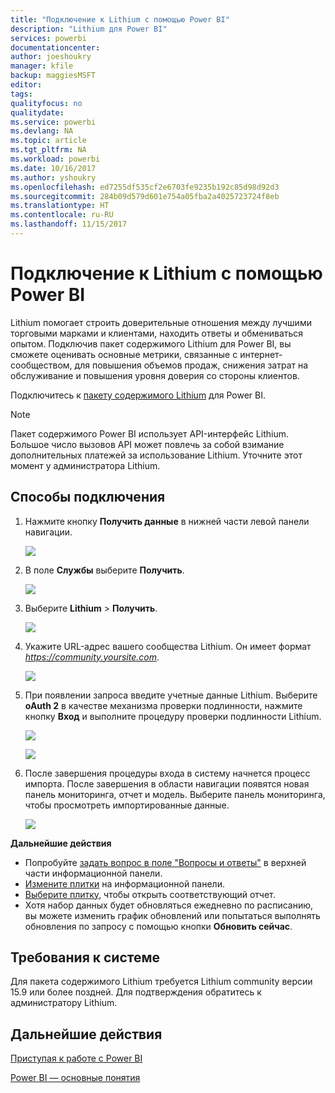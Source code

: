 ```yaml
---
title: "Подключение к Lithium с помощью Power BI"
description: "Lithium для Power BI"
services: powerbi
documentationcenter: 
author: joeshoukry
manager: kfile
backup: maggiesMSFT
editor: 
tags: 
qualityfocus: no
qualitydate: 
ms.service: powerbi
ms.devlang: NA
ms.topic: article
ms.tgt_pltfrm: NA
ms.workload: powerbi
ms.date: 10/16/2017
ms.author: yshoukry
ms.openlocfilehash: ed7255df535cf2e6703fe9235b192c85d98d92d3
ms.sourcegitcommit: 284b09d579d601e754a05fba2a4025723724f8eb
ms.translationtype: HT
ms.contentlocale: ru-RU
ms.lasthandoff: 11/15/2017
---
```

# <a name="connect-to-lithium-with-power-bi"></a>Подключение к Lithium с помощью Power BI
Lithium помогает строить доверительные отношения между лучшими торговыми марками и клиентами, находить ответы и обмениваться опытом. Подключив пакет содержимого Lithium для Power BI, вы сможете оценивать основные метрики, связанные с интернет-сообществом, для повышения объемов продаж, снижения затрат на обслуживание и повышения уровня доверия со стороны клиентов. 

Подключитесь к [пакету содержимого Lithium](https://app.powerbi.com/getdata/services/lithium) для Power BI.

>[!NOTE]
>Пакет содержимого Power BI использует API-интерфейс Lithium. Большое число вызовов API может повлечь за собой взимание дополнительных платежей за использование Lithium. Уточните этот момент у администратора Lithium.

## <a name="how-to-connect"></a>Способы подключения
1. Нажмите кнопку **Получить данные** в нижней части левой панели навигации.
   
   ![](media/service-connect-to-lithium/pbi_getdata.png) 
2. В поле **Службы** выберите **Получить**.
   
   ![](media/service-connect-to-lithium/pbi_getservices.png) 
3. Выберите **Lithium** \> **Получить**.
   
   ![](media/service-connect-to-lithium/lithiumconnect.png)
4. Укажите URL-адрес вашего сообщества Lithium. Он имеет формат *https://community.yoursite.com*.
   
   ![](media/service-connect-to-lithium/params.png)
5. При появлении запроса введите учетные данные Lithium. Выберите **oAuth 2** в качестве механизма проверки подлинности, нажмите кнопку **Вход** и выполните процедуру проверки подлинности Lithium.
   
   ![](media/service-connect-to-lithium/creds.png)
   
   ![](media/service-connect-to-lithium/creds2.png)
6. После завершения процедуры входа в систему начнется процесс импорта. После завершения в области навигации появятся новая панель мониторинга, отчет и модель. Выберите панель мониторинга, чтобы просмотреть импортированные данные.
   
    ![](media/service-connect-to-lithium/lithium.png)

**Дальнейшие действия**

* Попробуйте [задать вопрос в поле "Вопросы и ответы"](service-q-and-a.md) в верхней части информационной панели.
* [Измените плитки](service-dashboard-edit-tile.md) на информационной панели.
* [Выберите плитку](service-dashboard-tiles.md), чтобы открыть соответствующий отчет.
* Хотя набор данных будет обновляться ежедневно по расписанию, вы можете изменить график обновлений или попытаться выполнять обновления по запросу с помощью кнопки **Обновить сейчас**.

## <a name="system-requirements"></a>Требования к системе
Для пакета содержимого Lithium требуется Lithium community версии 15.9 или более поздней. Для подтверждения обратитесь к администратору Lithium.

## <a name="next-steps"></a>Дальнейшие действия
[Приступая к работе с Power BI](service-get-started.md)

[Power BI — основные понятия](service-basic-concepts.md)


